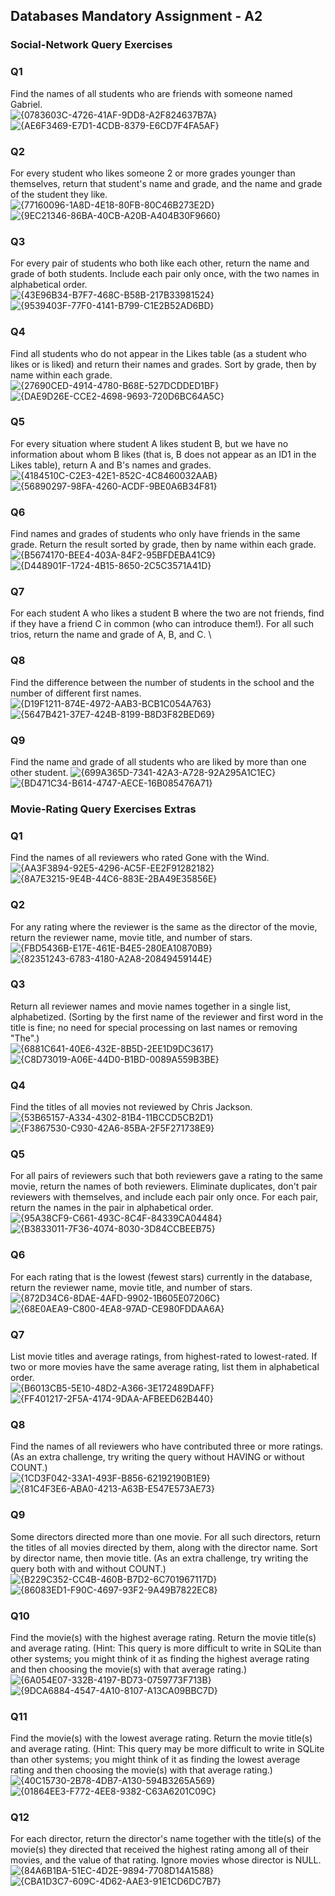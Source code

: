 ## Databases Mandatory Assignment - A2

### **Social-Network Query Exercises**
### Q1
Find the names of all students who are friends with someone named Gabriel. \
![{0783603C-4726-41AF-9DD8-A2F824637B7A}](https://github.com/user-attachments/assets/3e8bc346-6ddf-47e0-b666-f6a1358d0e1a)
![{AE6F3469-E7D1-4CDB-8379-E6CD7F4FA5AF}](https://github.com/user-attachments/assets/fedc9361-e972-4bee-aed3-a74be5c13711)

### Q2
For every student who likes someone 2 or more grades younger than themselves, return that student's name and grade, and the name and grade of the student they like. \
![{77160096-1A8D-4E18-80FB-80C46B273E2D}](https://github.com/user-attachments/assets/91745829-2d35-4fbd-9f42-ebc41e8dcc00)
![{9EC21346-86BA-40CB-A20B-A404B30F9660}](https://github.com/user-attachments/assets/dcf9d2bf-80e0-450e-97ed-5d740752639d)

### Q3
For every pair of students who both like each other, return the name and grade of both students. Include each pair only once, with the two names in alphabetical order. \
![{43E96B34-B7F7-468C-B58B-217B33981524}](https://github.com/user-attachments/assets/76626cc3-603e-47ae-92ec-c8cd340adb14)
![{9539403F-77F0-4141-B799-C1E2B52AD6BD}](https://github.com/user-attachments/assets/68cf9673-9f36-4926-9c5f-1b9ce529f4ed)

### Q4
Find all students who do not appear in the Likes table (as a student who likes or is liked) and return their names and grades. Sort by grade, then by name within each grade. \
![{27690CED-4914-4780-B68E-527DCDDED1BF}](https://github.com/user-attachments/assets/2acfaab2-f090-4a62-b313-950028fb583f)
![{DAE9D26E-CCE2-4698-9693-720D6BC64A5C}](https://github.com/user-attachments/assets/e395ea72-32fd-4afb-94ce-83091124c3cf)

### Q5
For every situation where student A likes student B, but we have no information about whom B likes (that is, B does not appear as an ID1 in the Likes table), return A and B's names and grades. \
![{4184510C-C2E3-42E1-852C-4C8460032AAB}](https://github.com/user-attachments/assets/517e7be5-103f-466a-98ca-5fda1d4f6bb6)
![{56890297-98FA-4260-ACDF-9BE0A6B34F81}](https://github.com/user-attachments/assets/6a8d713c-e29b-4768-8e53-46d146af3785)

### Q6
Find names and grades of students who only have friends in the same grade. Return the result sorted by grade, then by name within each grade. \
![{B5674170-BEE4-403A-84F2-95BFDEBA41C9}](https://github.com/user-attachments/assets/e447cff9-c22e-4b10-973c-7372a7314f6c)
![{D448901F-1724-4B15-8650-2C5C3571A41D}](https://github.com/user-attachments/assets/e9d08e87-bbcf-403d-b1b1-20e034380718)

### Q7
For each student A who likes a student B where the two are not friends, find if they have a friend C in common (who can introduce them!). For all such trios, return the name and grade of A, B, and C. \

### Q8
Find the difference between the number of students in the school and the number of different first names.
![{D19F1211-874E-4972-AAB3-BCB1C054A763}](https://github.com/user-attachments/assets/c7979c55-fa72-483f-b397-e7f1bc9c9b33)
![{5647B421-37E7-424B-8199-B8D3F82BED69}](https://github.com/user-attachments/assets/a8d77572-4cee-47a9-8311-a12c6316a473)

### Q9
Find the name and grade of all students who are liked by more than one other student.
![{699A365D-7341-42A3-A728-92A295A1C1EC}](https://github.com/user-attachments/assets/1e3fa83a-fa44-4fb8-bcf8-24a79201d3d5)
![{BD471C34-B614-4747-AECE-16B085476A71}](https://github.com/user-attachments/assets/669674a7-ed7a-472c-b011-e50aa626fafc)


### **Movie-Rating Query Exercises Extras**
### Q1
Find the names of all reviewers who rated Gone with the Wind. \
![{AA3F3894-92E5-4296-AC5F-EE2F91282182}](https://github.com/user-attachments/assets/e422eb54-b016-44b3-bef8-536e18f563c6)
![{8A7E3215-9E4B-44C6-883E-2BA49E35856E}](https://github.com/user-attachments/assets/718e2b98-3142-46c8-9aae-2c067696ff95)

### Q2
For any rating where the reviewer is the same as the director of the movie, return the reviewer name, movie title, and number of stars. \
![{FBD5436B-E17E-461E-B4E5-280EA10870B9}](https://github.com/user-attachments/assets/c1804475-dc64-4d2d-bc0d-f2ef6084acd9)
![{82351243-6783-4180-A2A8-20849459144E}](https://github.com/user-attachments/assets/b12fb8c5-93f1-4192-b4ea-af194dd1a6d5)

### Q3
Return all reviewer names and movie names together in a single list, alphabetized. (Sorting by the first name of the reviewer and first word in the title is fine; no need for special processing on last names or removing "The".) \
![{6881C641-40E6-432E-8B5D-2EE1D9DC3617}](https://github.com/user-attachments/assets/09bf164c-5f51-4288-bb51-49bd4a28bab1)
![{C8D73019-A06E-44D0-B1BD-0089A559B3BE}](https://github.com/user-attachments/assets/0503d30e-ccae-43f5-9cf3-1e8e8525b429)

### Q4
Find the titles of all movies not reviewed by Chris Jackson. \
![{53B65157-A334-4302-81B4-11BCCD5CB2D1}](https://github.com/user-attachments/assets/f8a5b079-584d-4ffc-8897-96a34f5341b8)
![{F3867530-C930-42A6-85BA-2F5F271738E9}](https://github.com/user-attachments/assets/414406b3-ee94-4d74-8b18-475029d259ed)

### Q5
For all pairs of reviewers such that both reviewers gave a rating to the same movie, return the names of both reviewers. Eliminate duplicates, don't pair reviewers with themselves, and include each pair only once. For each pair, return the names in the pair in alphabetical order. \
![{95A38CF9-C661-493C-8C4F-84339CA04484}](https://github.com/user-attachments/assets/abe4c260-aeea-4a5c-a437-4187ba6683e1)
![{B3833011-7F36-4074-8030-3D84CCBEEB75}](https://github.com/user-attachments/assets/c1410dc7-97c5-44ca-b84d-7658e4c695de)

### Q6
For each rating that is the lowest (fewest stars) currently in the database, return the reviewer name, movie title, and number of stars. \
![{872D34C6-8DAE-4AFD-9902-1B605E07206C}](https://github.com/user-attachments/assets/c999c45f-d652-49ae-8cfd-a7b8e375364a)
![{68E0AEA9-C800-4EA8-97AD-CE980FDDAA6A}](https://github.com/user-attachments/assets/80c20db6-48e5-4eef-b598-416b0a66109d)

### Q7
List movie titles and average ratings, from highest-rated to lowest-rated. If two or more movies have the same average rating, list them in alphabetical order. \
![{B6013CB5-5E10-48D2-A366-3E172489DAFF}](https://github.com/user-attachments/assets/24f44ca8-ecf7-40f2-8392-4b259dfa41d2)
![{FF401217-2F5A-4174-9DAA-AFBEED62B440}](https://github.com/user-attachments/assets/b3cde660-7c6c-4103-9556-a500928b6705)

### Q8
Find the names of all reviewers who have contributed three or more ratings. (As an extra challenge, try writing the query without HAVING or without COUNT.) \
![{1CD3F042-33A1-493F-B856-62192190B1E9}](https://github.com/user-attachments/assets/70ad2c9e-4fd6-4528-9f82-af165b969222)
![{81C4F3E6-ABA0-4213-A63B-E547E573AE73}](https://github.com/user-attachments/assets/d8a30d5d-2a3a-46bf-a0ed-1859fcdb786b)

### Q9
Some directors directed more than one movie. For all such directors, return the titles of all movies directed by them, along with the director name. Sort by director name, then movie title. (As an extra challenge, try writing the query both with and without COUNT.) \
![{B229C352-CC4B-460B-B7D2-6C701967117D}](https://github.com/user-attachments/assets/bea45d9d-6a45-4aaf-9cab-862f6dc7c166)
![{86083ED1-F90C-4697-93F2-9A49B7822EC8}](https://github.com/user-attachments/assets/80352439-7dde-4e78-a721-168d31cccd9b)


### Q10
Find the movie(s) with the highest average rating. Return the movie title(s) and average rating. (Hint: This query is more difficult to write in SQLite than other systems; you might think of it as finding the highest average rating and then choosing the movie(s) with that average rating.) \
![{6A054E07-332B-4197-BD73-0759773F713B}](https://github.com/user-attachments/assets/8beb5a68-076a-4716-85cc-442dc1f75b19)
![{9DCA6884-4547-4A10-8107-A13CA09BBC7D}](https://github.com/user-attachments/assets/b196bed5-43b2-4ee1-9380-07e621ee282e)

### Q11
Find the movie(s) with the lowest average rating. Return the movie title(s) and average rating. (Hint: This query may be more difficult to write in SQLite than other systems; you might think of it as finding the lowest average rating and then choosing the movie(s) with that average rating.) \
![{40C15730-2B78-4DB7-A130-594B3265A569}](https://github.com/user-attachments/assets/a1d2a01f-f669-4bf8-b516-2a14c6b632ac)
![{01864EE3-F772-4EE8-9382-C63A6201C09C}](https://github.com/user-attachments/assets/8f4d9c2c-4ea0-4ccc-a5b2-f2e6f1516110)

### Q12
For each director, return the director's name together with the title(s) of the movie(s) they directed that received the highest rating among all of their movies, and the value of that rating. Ignore movies whose director is NULL. \
![{84A6B1BA-51EC-4D2E-9894-7708D14A1588}](https://github.com/user-attachments/assets/3ac84d5a-060d-45d3-ab77-153698be46bb)
![{CBA1D3C7-609C-4D62-AAE3-91E1CD6DC7B7}](https://github.com/user-attachments/assets/d114d9b6-007c-472c-9ad4-532ec6e53b69)
